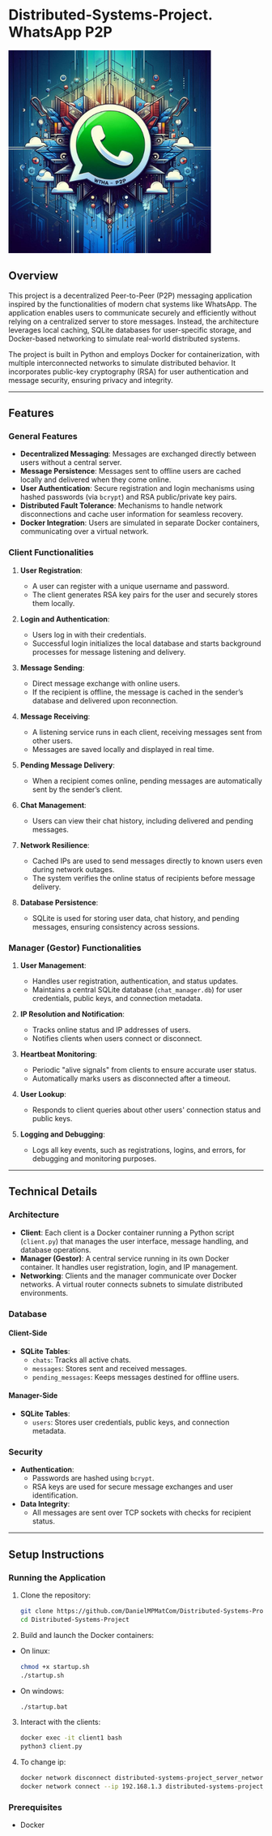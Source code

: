 # Distributed-Systems-Project. **WhatsApp P2P**

<img src="wp2p.jpeg" alt="imagen" width="400" height="400">


## Overview

This project is a decentralized Peer-to-Peer (P2P) messaging application inspired by the functionalities of modern chat systems like WhatsApp. The application enables users to communicate securely and efficiently without relying on a centralized server to store messages. Instead, the architecture leverages local caching, SQLite databases for user-specific storage, and Docker-based networking to simulate real-world distributed systems.

The project is built in Python and employs Docker for containerization, with multiple interconnected networks to simulate distributed behavior. It incorporates public-key cryptography (RSA) for user authentication and message security, ensuring privacy and integrity.

---

## Features

### General Features

- **Decentralized Messaging**: Messages are exchanged directly between users without a central server.
- **Message Persistence**: Messages sent to offline users are cached locally and delivered when they come online.
- **User Authentication**: Secure registration and login mechanisms using hashed passwords (via `bcrypt`) and RSA public/private key pairs.
- **Distributed Fault Tolerance**: Mechanisms to handle network disconnections and cache user information for seamless recovery.
- **Docker Integration**: Users are simulated in separate Docker containers, communicating over a virtual network.

### Client Functionalities

1. **User Registration**:

   - A user can register with a unique username and password.
   - The client generates RSA key pairs for the user and securely stores them locally.
2. **Login and Authentication**:

   - Users log in with their credentials.
   - Successful login initializes the local database and starts background processes for message listening and delivery.
3. **Message Sending**:

   - Direct message exchange with online users.
   - If the recipient is offline, the message is cached in the sender’s database and delivered upon reconnection.
4. **Message Receiving**:

   - A listening service runs in each client, receiving messages sent from other users.
   - Messages are saved locally and displayed in real time.
5. **Pending Message Delivery**:

   - When a recipient comes online, pending messages are automatically sent by the sender’s client.
6. **Chat Management**:

   - Users can view their chat history, including delivered and pending messages.
7. **Network Resilience**:

   - Cached IPs are used to send messages directly to known users even during network outages.
   - The system verifies the online status of recipients before message delivery.
8. **Database Persistence**:

   - SQLite is used for storing user data, chat history, and pending messages, ensuring consistency across sessions.

### Manager (Gestor) Functionalities

1. **User Management**:

   - Handles user registration, authentication, and status updates.
   - Maintains a central SQLite database (`chat_manager.db`) for user credentials, public keys, and connection metadata.
2. **IP Resolution and Notification**:

   - Tracks online status and IP addresses of users.
   - Notifies clients when users connect or disconnect.
3. **Heartbeat Monitoring**:

   - Periodic "alive signals" from clients to ensure accurate user status.
   - Automatically marks users as disconnected after a timeout.
4. **User Lookup**:

   - Responds to client queries about other users' connection status and public keys.
5. **Logging and Debugging**:

   - Logs all key events, such as registrations, logins, and errors, for debugging and monitoring purposes.

---

## Technical Details

### Architecture

- **Client**: Each client is a Docker container running a Python script (`client.py`) that manages the user interface, message handling, and database operations.
- **Manager (Gestor)**: A central service running in its own Docker container. It handles user registration, login, and IP management.
- **Networking**: Clients and the manager communicate over Docker networks. A virtual router connects subnets to simulate distributed environments.

### Database

#### Client-Side

- **SQLite Tables**:
  - `chats`: Tracks all active chats.
  - `messages`: Stores sent and received messages.
  - `pending_messages`: Keeps messages destined for offline users.

#### Manager-Side

- **SQLite Tables**:
  - `users`: Stores user credentials, public keys, and connection metadata.

### Security

- **Authentication**:
  - Passwords are hashed using `bcrypt`.
  - RSA keys are used for secure message exchanges and user identification.
- **Data Integrity**:
  - All messages are sent over TCP sockets with checks for recipient status.

---

## Setup Instructions

### Running the Application

1. Clone the repository:

   ```bash
   git clone https://github.com/DanielMPMatCom/Distributed-Systems-Project.git
   cd Distributed-Systems-Project
   ```
2. Build and launch the Docker containers:

- On linux:

  ```bash
  chmod +x startup.sh
  ./startup.sh
  ```
- On windows:

  ```bash
  ./startup.bat
  ```

3. Interact with the clients:

   ```bash
   docker exec -it client1 bash
   python3 client.py
   ```
4. To change ip:

   ```bash
   docker network disconnect distributed-systems-project_server_network server
   docker network connect --ip 192.168.1.3 distributed-systems-project_server_network server
   ```

### Prerequisites

- Docker
